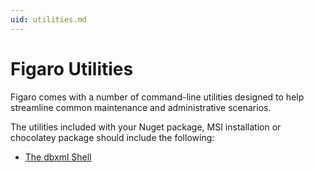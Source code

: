 ```yaml
---
uid: utilities.md
---
```


# Figaro Utilities

Figaro comes with a number of command-line utilities designed to help streamline common maintenance and administrative scenarios.

The utilities included with your Nuget package, MSI installation or chocolatey package should include the following:

* [The dbxml Shell](xref:the-dbxml-shell.md)